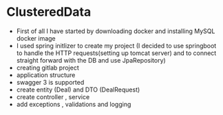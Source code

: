 # ClusteredData

- First of all I have started by downloading docker and installing MySQL docker image
- I used spring initlizer to create my project (I decided to use springboot to handle the HTTP requests(setting up tomcat server) and to connect straight forward with the DB and use JpaRepository)
- creating gitlab project
- application structure
- swagger 3 is supported
- create entity (Deal) and DTO (DealRequest)
- create controller , service 
- add exceptions , validations and logging
